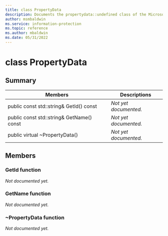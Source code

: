 ```yaml
---
title: class PropertyData 
description: Documents the propertydata::undefined class of the Microsoft Information Protection SDK.
author: msmbaldwin
ms.service: information-protection
ms.topic: reference
ms.author: mbaldwin
ms.date: 05/31/2022
---
```


# class PropertyData 
  
## Summary
 Members                        | Descriptions                                
--------------------------------|---------------------------------------------
public const std::string& GetId() const  | _Not yet documented._
public const std::string& GetName() const  | _Not yet documented._
public virtual ~PropertyData()  | _Not yet documented._
  
## Members
  
### GetId function
_Not documented yet._

  
### GetName function
_Not documented yet._

  
### ~PropertyData function
_Not documented yet._

